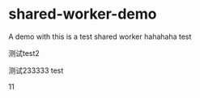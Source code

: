 # shared-worker-demo
A demo with this is a test shared worker  hahahaha
test

测试test2


测试233333
test

11
